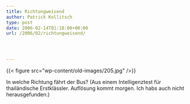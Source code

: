 ```yaml
---
title: Richtungweisend
author: Patrick Kollitsch
type: post
date: 2006-02-14T01:18:00+00:00
url: /2006/02/richtungweisend/




---
```

{{< figure src="wp-content/old-images/205.jpg" />}}

In welche Richtung fährt der Bus? (Aus einem Intelligenztest für thailändische Erstklässler. Auflösung kommt morgen. Ich habs auch nicht herausgefunden.)
